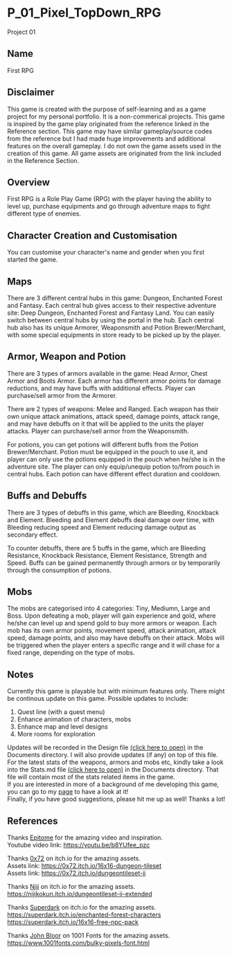 # P_01_Pixel_TopDown_RPG
Project
01
## Name
First RPG

## Disclaimer
This game is created with the purpose of self-learning and as a game project for my personal portfolio. It is a non-commerical projects. This game is inspired by the game play originated from the reference linked in the Reference section. This game may have similar gameplay/source codes from the reference but I had made huge improvements and additional features on the overall gameplay. I do not own the game assets used in the creation of this game. All game assets are originated from the link included in the Reference Section. 

## Overview
First RPG is a Role Play Game (RPG) with the player having the ability to level up, purchase equipments and go through adventure maps to fight different type of enemies.

## Character Creation and Customisation
You can customise your character's name and gender when you first started the game. 

## Maps
There are 3 different central hubs in this game: Dungeon, Enchanted Forest and Fantasy. Each central hub gives access to their respective adventure site: Deep Dungeon, Enchanted Forest and Fantasy Land. You can easily switch between central hubs by using the portal in the hub. Each central hub also has its unique Armorer, Weaponsmith and Potion Brewer/Merchant, with some special equipments in store ready to be picked up by the player.

## Armor, Weapon and Potion
There are 3 types of armors available in the game: Head Armor, Chest Armor and Boots Armor. Each armor has different armor points for damage reductions, and may have buffs with additional effects. Player can purchase/sell armor from the Armorer.  

There are 2 types of weapons: Melee and Ranged. Each weapon has their own unique attack animations, attack speed, damage points, attack range, and may have debuffs on it that will be applied to the units the player attacks. Player can purchase/sell armor from the Weaponsmith. 

For potions, you can get potions will different buffs from the Potion Brewer/Merchant. Potion must be equipped in the pouch to use it, and player can only use the potions equipped in the pouch when he/she is in the adventure site. The player can only equip/unequip potion to/from pouch in central hubs. Each potion can have different effect duration and cooldown. 

## Buffs and Debuffs
There are 3 types of debuffs in this game, which are Bleeding, Knockback and Element. Bleeding and Element debuffs deal damage over time, with Bleeding reducing speed and Element reducing damage output as secondary effect.  

To counter debuffs, there are 5 buffs in the game, which are Bleeding Resistance, Knockback Resistance, Element Resistance, Strength and Speed. Buffs can be gained permanently through armors or by temporarily through the consumption of potions.

## Mobs
The mobs are categorised into 4 categories: Tiny, Mediumn, Large and Boss. Upon defeating a mob, player will gain experience and gold, where he/she can level up and spend gold to buy more armors or weapon. Each mob has its own armor points, movement speed, attack animation, attack speed, damage points, and also may have debuffs on their attack. Mobs will be triggered when the player enters a specific range and it will chase for a fixed range, depending on the type of mobs. 

## Notes
Currently this game is playable but with minimum features only. There might be continous update on this game. Possible updates to include:  
1. Quest line (with a quest menu)
2. Enhance animation of characters, mobs
3. Enhance map and level designs
4. More rooms for exploration

Updates will be recorded in the Design file [(click here to open)](https://github.com/ianshum/P_01_Pixel_TopDown_RPG/blob/master/Documents/Design%20V0.2.md) in the Documents directory. I will also provide updates (if any) on top of this file.  
For the latest stats of the weapons, armors and mobs etc, kindly take a look into the Stats.md file [(click here to open)](https://github.com/ianshum/P_01_Pixel_TopDown_RPG/blob/master/Documents/Stats.md) in the Documents directory. That file will contain most of the stats related items in the game.  
If you are interested in more of a background of me developing this game, you can go to my [page](https://ianshum.github.io/) to have a look at it!  
Finally, if you have good suggestions, please hit me up as well! Thanks a lot!

## References
Thanks [Epitome](https://www.youtube.com/c/EpitomeGames/featured) for the amazing video and inspiration.  
Youtube video link: https://youtu.be/b8YUfee_pzc  
  
Thanks [0x72](https://0x72.itch.io/) on itch.io for the amazing assets.  
Assets link: https://0x72.itch.io/16x16-dungeon-tileset  
Assets link: https://0x72.itch.io/dungeontileset-ii  
  
Thanks [Niji](https://nijikokun.itch.io/) on itch.io for the amazing assets.  
https://nijikokun.itch.io/dungeontileset-ii-extended  
  
Thanks [Superdark](https://superdark.itch.io/) on itch.io for the amazing assets.  
https://superdark.itch.io/enchanted-forest-characters  
https://superdark.itch.io/16x16-free-npc-pack  
  
Thanks [John Bloor](https://www.1001fonts.com/users/johnbloor/) on 1001 Fonts for the amazing assets.  
https://www.1001fonts.com/bulky-pixels-font.html  
